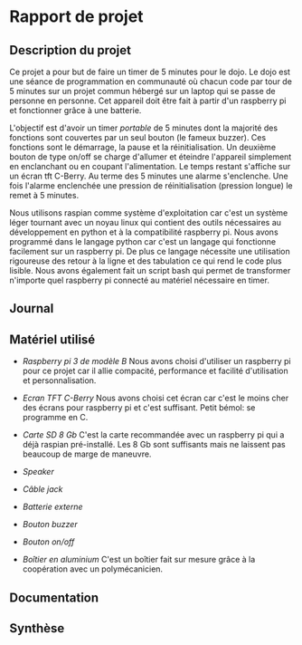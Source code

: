 # Rapport de projet

## Description du projet
Ce projet a pour but de faire un timer de 5 minutes pour le dojo. Le dojo est une séance de programmation en communauté où chacun code par tour de 5 minutes sur un projet commun hébergé sur un laptop qui se passe de personne en personne. Cet appareil doit être fait à partir d'un raspberry pi et fonctionner grâce à une batterie.

L'objectif est d'avoir un timer *portable* de 5 minutes dont la majorité des fonctions sont couvertes par un seul bouton (le fameux buzzer). Ces fonctions sont le démarrage, la pause et la réinitialisation. Un deuxième bouton de type on/off se charge d'allumer et éteindre l'appareil simplement en enclanchant ou en coupant l'alimentation. Le temps restant s'affiche sur un écran tft C-Berry. Au terme des 5 minutes une alarme s'enclenche. Une fois l'alarme enclenchée une pression de réinitialisation (pression longue) le remet à 5 minutes.

Nous utilisons raspian comme système d'exploitation car c'est un système léger tournant avec un noyau linux qui contient des outils nécessaires au développement en python et à la compatibilité raspberry pi. Nous avons programmé dans le langage python car c'est un langage qui fonctionne facilement sur un raspberry pi. De plus ce langage nécessite une utilisation rigoureuse des retour à la ligne et des tabulation ce qui rend le code plus lisible. Nous avons également fait un script bash qui permet de transformer n'importe quel raspberry pi connecté au matériel nécessaire en timer.

## Journal


## Matériel utilisé
- *Raspberry pi 3 de modèle B*  Nous avons choisi d'utiliser un raspberry pi pour ce projet car il allie compacité, performance et facilité d'utilisation et personnalisation.

- *Ecran TFT C-Berry* Nous avons choisi cet écran car c'est le moins cher des écrans pour raspberry pi et c'est suffisant. Petit bémol: se programme en C.

- *Carte SD 8 Gb* C'est la carte recommandée avec un raspberry pi qui a déjà raspian pré-installé. Les 8 Gb sont suffisants mais ne laissent pas beaucoup de marge de maneuvre.

- *Speaker*

- *Câble jack*

- *Batterie externe*

- *Bouton buzzer*

- *Bouton on/off*

- *Boîtier en aluminium* C'est un boîtier fait sur mesure grâce à la coopération avec un polymécanicien.

## Documentation

## Synthèse
